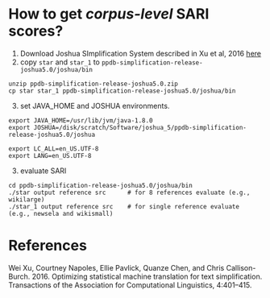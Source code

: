 # How to get *corpus-level* SARI scores?
1. Download Joshua SImplification System described in Xu et al, 2016 [here](https://drive.google.com/file/d/0B1P1xW5xNISsdXdoX1RQNmVSSkE/view?usp=sharing)
2. copy ``star`` and ``star_1`` to ``ppdb-simplification-release-joshua5.0/joshua/bin``
```
unzip ppdb-simplification-release-joshua5.0.zip
cp star star_1 ppdb-simplification-release-joshua5.0/joshua/bin
```
3. set JAVA_HOME and JOSHUA environments.
```
export JAVA_HOME=/usr/lib/jvm/java-1.8.0
export JOSHUA=/disk/scratch/Software/joshua_5/ppdb-simplification-release-joshua5.0/joshua

export LC_ALL=en_US.UTF-8
export LANG=en_US.UTF-8
```
3. evaluate SARI
```
cd ppdb-simplification-release-joshua5.0/joshua/bin
./star output reference src      # for 8 references evaluate (e.g., wikilarge)
./star_1 output reference src    # for single reference evaluate (e.g., newsela and wikismall)
```

# References
Wei Xu, Courtney Napoles, Ellie Pavlick, Quanze Chen, and Chris Callison-Burch. 2016. Optimizing statistical machine translation for text simplification.
Transactions of the Association for Computational Linguistics, 4:401–415.
